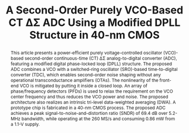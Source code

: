 ---
title: A Second-Order Purely VCO-Based CT  ΔΣ  ADC Using a Modified DPLL Structure in 40-nm CMOS

authors:
- Yi Zhong
- Shaolan Li
- Xiyuan Tang
- Linxiao Shen
- Wenda Zhao
- Siliang Wu
- Nan Sun

publishDate: "2019-10-31"

summary: JSSC, 2020

abstract: "This article presents a power-efficient purely voltage-controlled oscillator (VCO)-based second-order continuous-time (CT) ΔΣ analog-to-digital converter (ADC), featuring a modified digital phase-locked loop (DPLL) structure. The proposed ADC combines a VCO with a switched-ring oscillator (SRO)-based time-to-digital converter (TDC), which enables second-order noise shaping without any operational transconductance amplifiers (OTAs). The nonlinearity of the front-end VCO is mitigated by putting it inside a closed loop. An array of phase/frequency detectors (PFDs) is used to relax the requirement on the VCO center frequency and thus reduces the VCO power and noise. The proposed architecture also realizes an intrinsic tri-level data-weighted averaging (DWA). A prototype chip is fabricated in a 40-nm CMOS process. The proposed ADC achieves a peak signal-to-noise-and-distortion ratio (SNDR) of 69.4 dB over 5.2-MHz bandwidth, while operating at the 260 MS/s and consuming 0.86 mW from a 1.1-V supply."

publication_types: ["2"]

publication: "IEEE Journal of Solid-State Circuits ( Volume: 55, Issue: 2, Feb. 2020)"

tags:
- Analog-to-digital converter (ADC)
- ΔΣ ADC
- data-weighted averaging (DWA)
- digital phase-locked loop (DPLL)
- digital-to-analog converter (DAC)
- switched-ring oscillator (SRO)
- time-domain signal processing
- time-to-digital converter (TDC)
- voltage-controlled oscillator (VCO)-based ΔΣ ADC

links:
- name: IEEE Xplore
  url: https://ieeexplore.ieee.org/document/8889451/
---